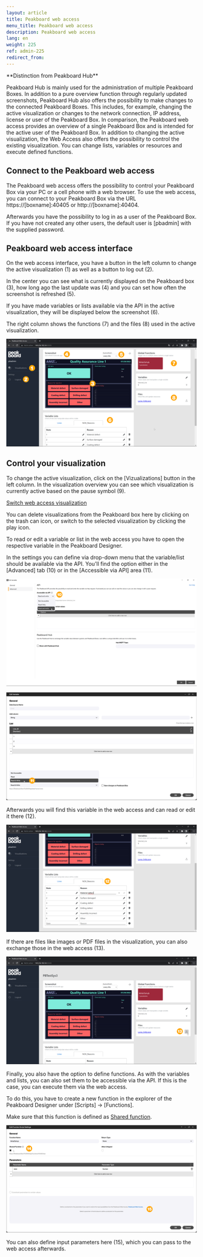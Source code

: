 ```yaml
---
layout: article
title: Peakboard web access
menu_title: Peakboard web access
description: Peakboard web access
lang: en
weight: 225
ref: admin-225
redirect_from:
---
```


<div class="box-tip" markdown="1">**Distinction from Peakboard Hub**

Peakboard Hub is mainly used for the administration of multiple Peakboard Boxes. In addition to a pure overview function through regularly updated screenshots, Peakboard Hub also offers the possibility to make changes to the connected Peakboard Boxes. This includes, for example, changing the active visualization or changes to the network connection, IP address, license or user of the Peakboard Box.
In comparison, the Peakboard web access provides an overview of a single Peakboard Box and is intended for the active user of the Peakboard Box. In addition to changing the active visualization, the Web Access also offers the possibility to control the existing visualization. You can change lists, variables or resources and execute defined functions.
</div>


## Connect to the Peakboard web access

The Peakboard web access offers the possibility to control your Peakboard Box via your PC or a cell phone with a web browser. To use the web access, you can connect to your Peakboard Box via the URL https://[boxname]:40405 or http://[boxname]:40404.

Afterwards you have the possibility to log in as a user of the Peakboard Box. If you have not created any other users, the default user is [pbadmin] with the supplied password.


## Peakboard web access interface

On the web access interface, you have a button in the left column to change the active visualization (1) as well as a button to log out (2).

In the center you can see what is currently displayed on the Peakboard box (3), how long ago the last update was (4) and you can set how often the screenshot is refreshed (5).

If you have made variables or lists available via the API in the active visualization, they will be displayed below the screenshot (6).

The right column shows the functions (7) and the files (8) used in the active visualization.

![Web access interface](/assets/images/admin/web-access/Web-Access_overview_en.png)


## Control your visualization

To change the active visualization, click on the [Vizualizations] button in the left column. In the visualization overview you can see which visualization is currently active based on the pause symbol (9). 

[Switch web access visualization](/assets/images/admin/web-access/Web-Access_visualization-01_en.png)

You can delete visualizations from the Peakboard box here by clicking on the trash can icon, or switch to the selected visualization by clicking the play icon. 

To read or edit a variable or list in the web access you have to open the respective variable in the Peakboard Designer. 

In the settings you can define via drop-down menu that the variable/list should be available via the API. You'll find the option either in the [Advanced] tab (10) or in the [Accessible via API] area (11).

![Web access variables and lists](/assets/images/admin/web-access/Web-Access_visualization-02_en.png)

![Web access variables and lists](/assets/images/admin/web-access/Web-Access_visualization-03_en.png)

Afterwards you will find this variable in the web access and can read or edit it there (12).

![Web access variables and lists](/assets/images/admin/web-access/Web-Access_visualization-04_en.png)

If there are files like images or PDF files in the visualization, you can also exchange those in the web access (13).

![Web access files](/assets/images/admin/web-access/Web-Access_visualization-05_en.png)

Finally, you also have the option to define functions. As with the variables and lists, you can also set them to be accessible via the API. If this is the case, you can execute them via the web access.

To do this, you have to create a new function in the explorer of the Peakboard Designer under [Scripts] -> [Functions].

Make sure that this function is defined as [Shared function](14).

![Web access functions](/assets/images/admin/web-access/Web-Access_visualization-06_en.png)

You can also define input parameters here (15), which you can pass to the web access afterwards.